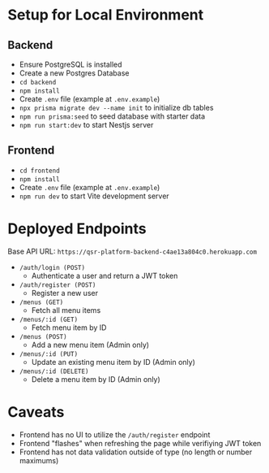 # Setup for Local Environment
## Backend
- Ensure PostgreSQL is installed
- Create a new Postgres Database
- `cd backend`
- `npm install`
- Create `.env` file (example at `.env.example`)
- `npx prisma migrate dev --name init` to initialize db tables
- `npm run prisma:seed` to seed database with starter data
- `npm run start:dev` to start Nestjs server

## Frontend
- `cd frontend`
- `npm install`
- Create `.env` file (example at `.env.example`)
- `npm run dev` to start Vite development server

# Deployed Endpoints
Base API URL: `https://qsr-platform-backend-c4ae13a804c0.herokuapp.com`
- `/auth/login (POST)`
  - Authenticate a user and return a JWT token
- `/auth/register (POST)`
  - Register a new user
- `/menus (GET)`
  - Fetch all menu items
- `/menus/:id (GET)`
  - Fetch menu item by ID
- `/menus (POST)`
  - Add a new menu item (Admin only)
- `/menus/:id (PUT)`
  - Update an existing menu item by ID (Admin only)
- `/menus/:id (DELETE)`
  - Delete a menu item by ID (Admin only)


# Caveats
- Frontend has no UI to utilize the `/auth/register` endpoint
- Frontend "flashes" when refreshing the page while verifiying JWT token
- Frontend has not data validation outside of type (no length or number maximums)